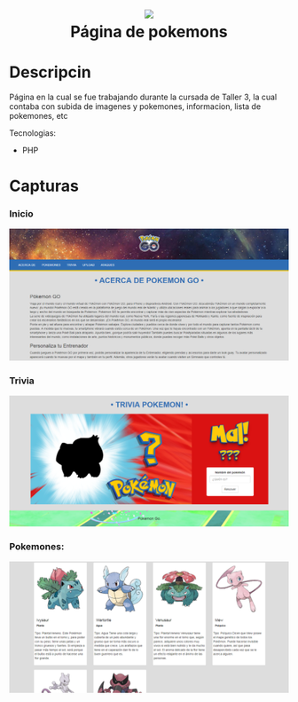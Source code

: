 <h1 align="center">
  <br>
  <img src="https://upload.wikimedia.org/wikipedia/commons/2/27/PHP-logo.svg" width="200">
  <br>
  Página de pokemons
  <br>
</h1>

# Descripcin
Página en la cual se fue trabajando durante la cursada de Taller 3, la cual contaba con subida de imagenes y pokemones, informacion, lista de pokemones, etc

Tecnologias:
- PHP

# Capturas

### Inicio

![Image of inicio](capturas/inicio.PNG)

### Trivia

![Image of inicio](capturas/trivia.PNG)

### Pokemones:

![Image of inicio](capturas/pokemones.PNG)<br />

